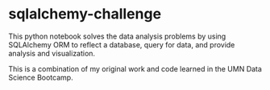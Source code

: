 # sqlalchemy-challenge
This python notebook solves the data analysis problems by using SQLAlchemy ORM to reflect a database, query for data, and provide analysis and visualization. 

This is a combination of my original work and code learned in the UMN Data Science Bootcamp.